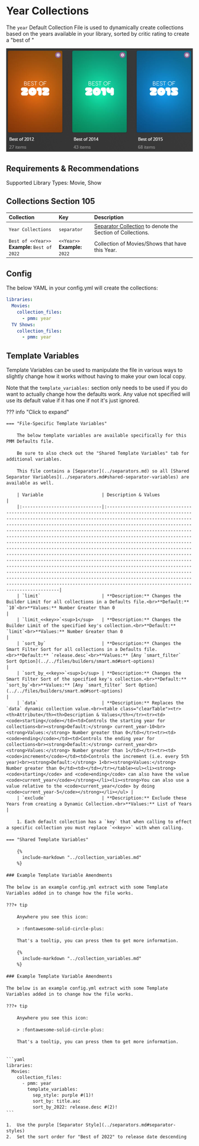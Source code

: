 # Year Collections

The `year` Default Collection File is used to dynamically create collections based on the years available in your library, sorted by critic rating to create a "best of <year>"

![](../images/year.png)

## Requirements & Recommendations

Supported Library Types: Movie, Show

## Collections Section 105

| Collection                                        | Key                               | Description                                                                    |
|:--------------------------------------------------|:----------------------------------|:-------------------------------------------------------------------------------|
| `Year Collections`                                | `separator`                       | [Separator Collection](../separators.md) to denote the Section of Collections. |
| `Best of <<Year>>`<br>**Example:** `Best of 2022` | `<<Year>>`<br>**Example:** `2022` | Collection of Movies/Shows that have this Year.                                |

## Config

The below YAML in your config.yml will create the collections:

```yaml
libraries:
  Movies:
    collection_files:
      - pmm: year
  TV Shows:
    collection_files:
      - pmm: year
```

## Template Variables

Template Variables can be used to manipulate the file in various ways to slightly change how it works without having to make your own local copy.

Note that the `template_variables:` section only needs to be used if you do want to actually change how the defaults work. Any value not specified will use its default value if it has one if not it's just ignored.

??? info "Click to expand"

    === "File-Specific Template Variables"

        The below template variables are available specifically for this PMM Defaults file.

        Be sure to also check out the "Shared Template Variables" tab for additional variables.

        This file contains a [Separator](../separators.md) so all [Shared Separator Variables](../separators.md#shared-separator-variables) are available as well.

        | Variable                      | Description & Values                                                                                                                                                                                                                                                                                                                                                                                                                                                                                                                                                                                                                                                                                                                                                                                                                                                                                                                                                                              |
        |:------------------------------|:--------------------------------------------------------------------------------------------------------------------------------------------------------------------------------------------------------------------------------------------------------------------------------------------------------------------------------------------------------------------------------------------------------------------------------------------------------------------------------------------------------------------------------------------------------------------------------------------------------------------------------------------------------------------------------------------------------------------------------------------------------------------------------------------------------------------------------------------------------------------------------------------------------------------------------------------------------------------------------------------------|
        | `limit`                       | **Description:** Changes the Builder Limit for all collections in a Defaults file.<br>**Default:** `10`<br>**Values:** Number Greater than 0                                                                                                                                                                                                                                                                                                                                                                                                                                                                                                                                                                                                                                                                                                                                                                                                                                                      |
        | `limit_<<key>>`<sup>1</sup>   | **Description:** Changes the Builder Limit of the specified key's collection.<br>**Default:** `limit`<br>**Values:** Number Greater than 0                                                                                                                                                                                                                                                                                                                                                                                                                                                                                                                                                                                                                                                                                                                                                                                                                                                        |
        | `sort_by`                     | **Description:** Changes the Smart Filter Sort for all collections in a Defaults file.<br>**Default:** `release.desc`<br>**Values:** [Any `smart_filter` Sort Option](../../files/builders/smart.md#sort-options)                                                                                                                                                                                                                                                                                                                                                                                                                                                                                                                                                                                                                                                                                                                                                                                 |
        | `sort_by_<<key>>`<sup>1</sup> | **Description:** Changes the Smart Filter Sort of the specified key's collection.<br>**Default:** `sort_by`<br>**Values:** [Any `smart_filter` Sort Option](../../files/builders/smart.md#sort-options)                                                                                                                                                                                                                                                                                                                                                                                                                                                                                                                                                                                                                                                                                                                                                                                           |
        | `data`                        | **Description:** Replaces the `data` dynamic collection value.<br><table class="clearTable"><tr><th>Attribute</th><th>Description & Values</th></tr><tr><td><code>starting</code></td><td>Controls the starting year for collections<br><strong>Default:</strong> current_year-10<br><strong>Values:</strong> Number greater than 0</td></tr><tr><td><code>ending</code></td><td>Controls the ending year for collections<br><strong>Default:</strong> current_year<br><strong>Values:</strong> Number greater than 1</td></tr><tr><td><code>increment</code></td><td>Controls the increment (i.e. every 5th year)<br><strong>Default:</strong> 1<br><strong>Values:</strong> Number greater than 0</td><td></td></tr></table><ul><li><strong><code>starting</code> and <code>ending</code> can also have the value <code>current_year</code></strong></li><li><strong>You can also use a value relative to the <code>current_year</code> by doing <code>current_year-5</code></strong></li></ul> |
        | `exclude`                     | **Description:** Exclude these Years from creating a Dynamic Collection.<br>**Values:** List of Years                                                                                                                                                                                                                                                                                                                                                                                                                                                                                                                                                                                                                                                                                                                                                                                                                                                                                             |

        1. Each default collection has a `key` that when calling to effect a specific collection you must replace `<<key>>` with when calling.

    === "Shared Template Variables"

        {%
          include-markdown "../collection_variables.md"
        %}

    ### Example Template Variable Amendments

    The below is an example config.yml extract with some Template Variables added in to change how the file works.

    ???+ tip

        Anywhere you see this icon:
      
        > :fontawesome-solid-circle-plus:
      
        That's a tooltip, you can press them to get more information.

        {%
          include-markdown "../collection_variables.md"
        %}

    ### Example Template Variable Amendments

    The below is an example config.yml extract with some Template Variables added in to change how the file works.

    ???+ tip

        Anywhere you see this icon:
      
        > :fontawesome-solid-circle-plus:
      
        That's a tooltip, you can press them to get more information.


    ```yaml
    libraries:
      Movies:
        collection_files:
          - pmm: year
            template_variables:
              sep_style: purple #(1)!
              sort_by: title.asc 
              sort_by_2022: release.desc #(2)!
    ```

    1.  Use the purple [Separator Style](../separators.md#separator-styles)
    2.  Set the sort order for "Best of 2022" to release date descending

